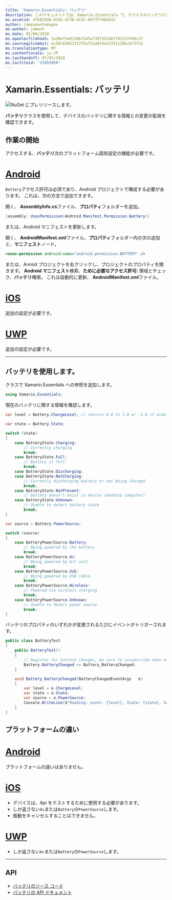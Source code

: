 ```yaml
---
title: 'Xamarin.Essentials: バッテリ'
description: このドキュメントでは、Xamarin.Essentials で、デバイスのバッテリに関する情報との変更の監視を確認することができますにバッテリ クラスについて説明します。
ms.assetid: 47EB26D8-8C62-477B-A13C-6977F74E6E43
author: jamesmontemagno
ms.author: jamont
ms.date: 05/04/2018
ms.openlocfilehash: 1ed0ef5e013967545e739733c887702325f60c3f
ms.sourcegitcommit: ec50c626613f2f9af51a9f4a52781129bcbf3fcb
ms.translationtype: MT
ms.contentlocale: ja-JP
ms.lasthandoff: 07/05/2018
ms.locfileid: "37855056"
---
```

# <a name="xamarinessentials-battery"></a>Xamarin.Essentials: バッテリ

![NuGet にプレリリースします。](~/media/shared/pre-release.png)

**バッテリ**クラスを使用して、デバイスのバッテリに関する情報との変更の監視を確認できます。

## <a name="getting-started"></a>作業の開始

アクセスする、**バッテリ**次のプラットフォーム固有設定の機能が必要です。

# <a name="androidtabandroid"></a>[Android](#tab/android)

`Battery`アクセス許可は必須であり、Android プロジェクトで構成する必要があります。 これは、次の方法で追加できます。

開く、 **AssemblyInfo.cs**ファイル、**プロパティ**フォルダーを追加。

```csharp
[assembly: UsesPermission(Android.Manifest.Permission.Battery)]
```

または、Android マニフェストを更新します。

開く、 **AndroidManifest.xml**ファイル、**プロパティ**フォルダー内の次の追加と、**マニフェスト**ノード。

```xml
<uses-permission android:name="android.permission.BATTERY" />
```

または、Anroid プロジェクトを右クリックし、プロジェクトのプロパティを開きます。 **Android マニフェスト**検索、**ために必要なアクセス許可:** 領域とチェック、**バッテリ**権限。 これは自動的に更新、 **AndroidManifest.xml**ファイル。

# <a name="iostabios"></a>[iOS](#tab/ios)

追加の設定が必要です。

# <a name="uwptabuwp"></a>[UWP](#tab/uwp)

追加の設定が必要です。

-----

## <a name="using-battery"></a>バッテリを使用します。

クラスで Xamarin.Essentials への参照を追加します。

```csharp
using Xamarin.Essentials;
```

現在のバッテリに関する情報を確認します。

```csharp
var level = Battery.ChargeLevel; // returns 0.0 to 1.0 or -1.0 if unable to determine.

var state = Battery.State;

switch (state)
{
    case BatteryState.Charging:
        // Currently charging
        break;
    case BatteryState.Full:
        // Battery is full
        break;
    case BatteryState.Discharging:
    case BatteryState.NotCharging:
        // Currently discharging battery or not being charged
        break;
    case BatteryState.NotPresent:
        // Battery doesn't exist in device (desktop computer)
    case BatteryState.Unknown:
        // Unable to detect battery state
        break;
}

var source = Battery.PowerSource;

switch (source)
{
    case BatteryPowerSource.Battery:
        // Being powered by the battery
        break;
    case BatteryPowerSource.Ac:
        // Being powered by A/C unit
        break;
    case BatteryPowerSource.Usb:
        // Being powered by USB cable
        break;
    case BatteryPowerSource.Wireless:
        // Powered via wireless charging
        break;
    case BatteryPowerSource.Unknown:
        // Unable to detect power source
        break;
}
```

バッテリのプロパティのいずれかが変更されるたびにイベントがトリガーされます。

```csharp
public class BatteryTest
{
    public BatteryTest()
    {
        // Register for battery changes, be sure to unsubscribe when needed
        Battery.BatteryChanged += Battery_BatteryChanged;
    }

    void Battery_BatteryChanged(BatteryChangedEventArgs   e)
    {
        var level = e.ChargeLevel;
        var state = e.State;
        var source = e.PowerSource;
        Console.WriteLine($"Reading: Level: {level}, State: {state}, Source: {source}");
    }
}
```

## <a name="platform-differences"></a>プラットフォームの違い

# <a name="androidtabandroid"></a>[Android](#tab/android)

プラットフォームの違いはありません。

# <a name="iostabios"></a>[iOS](#tab/ios)

* デバイスは、Api をテストするために使用する必要があります。 
* しか返さない`Ac`または`Battery`の`PowerSource`します。 
* 振動をキャンセルすることはできません。

# <a name="uwptabuwp"></a>[UWP](#tab/uwp)

* しか返さない`Ac`または`Battery`の`PowerSource`します。 

-----

## <a name="api"></a>API

- [バッテリのソース コード](https://github.com/xamarin/Essentials/tree/master/Xamarin.Essentials/Battery)
- [バッテリの API ドキュメント](xref:Xamarin.Essentials.Battery)
